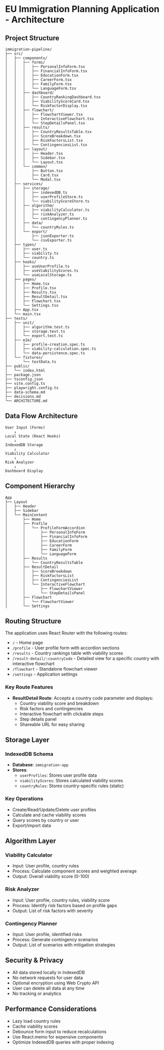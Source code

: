# EU Immigration Planning Application - Architecture

## Project Structure

```
immigration-pipeline/
├── src/
│   ├── components/
│   │   ├── forms/
│   │   │   ├── PersonalInfoForm.tsx
│   │   │   ├── FinancialInfoForm.tsx
│   │   │   ├── EducationForm.tsx
│   │   │   ├── CareerForm.tsx
│   │   │   ├── FamilyForm.tsx
│   │   │   └── LanguageForm.tsx
│   │   ├── dashboard/
│   │   │   ├── CountryRankingDashboard.tsx
│   │   │   ├── ViabilityScoreCard.tsx
│   │   │   └── RiskFactorDisplay.tsx
│   │   ├── flowchart/
│   │   │   ├── FlowchartViewer.tsx
│   │   │   ├── InteractiveFlowchart.tsx
│   │   │   └── StepDetailsPanel.tsx
│   │   ├── results/
│   │   │   ├── CountryResultsTable.tsx
│   │   │   ├── ScoreBreakdown.tsx
│   │   │   ├── RiskFactorsList.tsx
│   │   │   └── ContingenciesList.tsx
│   │   ├── layout/
│   │   │   ├── Header.tsx
│   │   │   ├── Sidebar.tsx
│   │   │   └── Layout.tsx
│   │   └── common/
│   │       ├── Button.tsx
│   │       ├── Card.tsx
│   │       └── Modal.tsx
│   ├── services/
│   │   ├── storage/
│   │   │   ├── indexedDB.ts
│   │   │   ├── userProfileStore.ts
│   │   │   └── viabilityScoreStore.ts
│   │   ├── algorithm/
│   │   │   ├── viabilityCalculator.ts
│   │   │   ├── riskAnalyzer.ts
│   │   │   └── contingencyPlanner.ts
│   │   ├── data/
│   │   │   └── countryRules.ts
│   │   └── export/
│   │       ├── jsonExporter.ts
│   │       └── csvExporter.ts
│   ├── types/
│   │   ├── user.ts
│   │   ├── viability.ts
│   │   └── country.ts
│   ├── hooks/
│   │   ├── useUserProfile.ts
│   │   ├── useViabilityScores.ts
│   │   └── useLocalStorage.ts
│   ├── pages/
│   │   ├── Home.tsx
│   │   ├── Profile.tsx
│   │   ├── Results.tsx
│   │   ├── ResultDetail.tsx
│   │   ├── Flowchart.tsx
│   │   └── Settings.tsx
│   ├── App.tsx
│   └── main.tsx
├── tests/
│   ├── unit/
│   │   ├── algorithm.test.ts
│   │   ├── storage.test.ts
│   │   └── export.test.ts
│   ├── e2e/
│   │   ├── profile-creation.spec.ts
│   │   ├── viability-calculation.spec.ts
│   │   └── data-persistence.spec.ts
│   └── fixtures/
│       └── testData.ts
├── public/
│   └── index.html
├── package.json
├── tsconfig.json
├── vite.config.ts
├── playwright.config.ts
├── data-schema.md
├── decisions.md
└── ARCHITECTURE.md
```

## Data Flow Architecture

```
User Input (Forms)
    ↓
Local State (React Hooks)
    ↓
IndexedDB Storage
    ↓
Viability Calculator
    ↓
Risk Analyzer
    ↓
Dashboard Display
```

## Component Hierarchy

```
App
├── Layout
│   ├── Header
│   ├── Sidebar
│   └── MainContent
│       ├── Home
│       ├── Profile
│       │   └── ProfileFormAccordion
│       │       ├── PersonalInfoForm
│       │       ├── FinancialInfoForm
│       │       ├── EducationForm
│       │       ├── CareerForm
│       │       ├── FamilyForm
│       │       └── LanguageForm
│       ├── Results
│       │   └── CountryResultsTable
│       ├── ResultDetail
│       │   ├── ScoreBreakdown
│       │   ├── RiskFactorsList
│       │   ├── ContingenciesList
│       │   └── InteractiveFlowchart
│       │       ├── FlowchartViewer
│       │       └── StepDetailsPanel
│       ├── Flowchart
│       │   └── FlowchartViewer
│       └── Settings
```

## Routing Structure

The application uses React Router with the following routes:

- `/` - Home page
- `/profile` - User profile form with accordion sections
- `/results` - Country rankings table with viability scores
- `/result-detail/:countryCode` - Detailed view for a specific country with interactive flowchart
- `/flowchart` - Standalone flowchart viewer
- `/settings` - Application settings

### Key Route Features

- **ResultDetail Route**: Accepts a country code parameter and displays:
  - Country viability score and breakdown
  - Risk factors and contingencies
  - Interactive flowchart with clickable steps
  - Step details panel
  - Shareable URL for easy sharing

## Storage Layer

### IndexedDB Schema
- **Database**: `immigration-app`
- **Stores**:
  - `userProfiles`: Stores user profile data
  - `viabilityScores`: Stores calculated viability scores
  - `countryRules`: Stores country-specific rules (static)

### Key Operations
- Create/Read/Update/Delete user profiles
- Calculate and cache viability scores
- Query scores by country or user
- Export/import data

## Algorithm Layer

### Viability Calculator
- Input: User profile, country rules
- Process: Calculate component scores and weighted average
- Output: Overall viability score (0-100)

### Risk Analyzer
- Input: User profile, country rules, viability score
- Process: Identify risk factors based on profile gaps
- Output: List of risk factors with severity

### Contingency Planner
- Input: User profile, identified risks
- Process: Generate contingency scenarios
- Output: List of scenarios with mitigation strategies

## Security & Privacy

- All data stored locally in IndexedDB
- No network requests for user data
- Optional encryption using Web Crypto API
- User can delete all data at any time
- No tracking or analytics

## Performance Considerations

- Lazy load country rules
- Cache viability scores
- Debounce form input to reduce recalculations
- Use React.memo for expensive components
- Optimize IndexedDB queries with proper indexing

